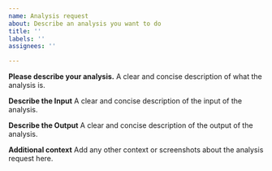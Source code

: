 ```yaml
---
name: Analysis request
about: Describe an analysis you want to do
title: ''
labels: ''
assignees: ''

---
```


**Please describe your analysis.**
A clear and concise description of what the analysis is. 

**Describe the Input**
A clear and concise description of the input of the analysis.

**Describe the Output**
A clear and concise description of the output of the analysis.

**Additional context**
Add any other context or screenshots about the analysis request here.
